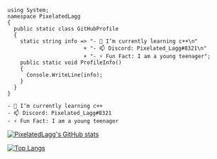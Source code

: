 ```
using System;
namespace PixelatedLagg
{
  public static class GitHubProfile
  {
    static string info => "- 🌱 I’m currently learning c++\n"
                        + "- 📫 Discord: Pixelated_Lagg#8321\n"
                        + "- ⚡ Fun Fact: I am a young teenager";
    public static void ProfileInfo()
    {
      Console.WriteLine(info);
    }
  }
}
```
```
- 🌱 I’m currently learning c++
- 📫 Discord: Pixelated_Lagg#8321
- ⚡ Fun Fact: I am a young teenager
```
[![PixelatedLagg's GitHub stats](https://github-readme-stats.vercel.app/api?username=PixelatedLagg&theme=merko)](https://github.com/anuraghazra/github-readme-stats)

[![Top Langs](https://github-readme-stats.vercel.app/api/top-langs/?username=PixelatedLagg&theme=merko)](https://github.com/anuraghazra/github-readme-stats)
